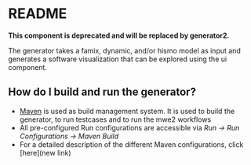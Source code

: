 # README #

**This component is deprecated and will be replaced by generator2.**

The generator takes a famix, dynamic, and/or hismo model as input and generates a software visualization that can be explored using the ui component.

## How do I build and run the generator?
* [Maven](../wiki/Maven) is used as build management system. It is used to build the generator, to run testcases and to run the mwe2 workflows
* All pre-configured Run configurations are accessible via *Run → Run Configurations → Maven Build*
* For a detailed description of the different Maven configurations, click [here](new link)
